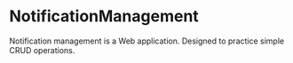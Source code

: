 # NotificationManagement
Notification management is a Web application. Designed to practice simple CRUD operations.
